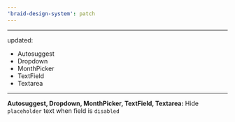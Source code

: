```yaml
---
'braid-design-system': patch
---
```


---
updated:
  - Autosuggest
  - Dropdown
  - MonthPicker
  - TextField
  - Textarea
---

**Autosuggest, Dropdown, MonthPicker, TextField, Textarea:** Hide `placeholder` text when field is `disabled`


